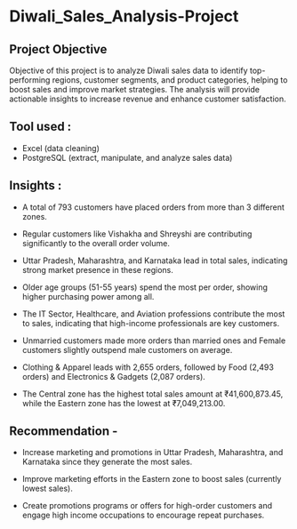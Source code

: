 
# Diwali_Sales_Analysis-Project


## Project Objective

Objective of this project is to analyze Diwali sales data to identify top-performing regions, customer segments, and product categories, helping to boost sales and improve market strategies. The analysis will provide actionable insights to increase revenue and enhance customer satisfaction.
## Tool used :
- Excel (data cleaning)
- PostgreSQL (extract, manipulate, and analyze sales data)
## Insights :

- A total of 793 customers have placed orders from more than 3 different zones.

- Regular customers like Vishakha and Shreyshi are contributing significantly to the overall order volume.

- Uttar Pradesh, Maharashtra, and Karnataka lead in total sales, indicating strong market presence in these regions.

- Older age groups (51-55 years) spend the most per order, showing higher purchasing power among all.

- The IT Sector, Healthcare, and Aviation professions contribute the most to sales, indicating that high-income professionals are key customers.

- Unmarried customers made more orders than married ones and Female customers slightly outspend male customers on average.

- Clothing & Apparel leads with 2,655 orders, followed by Food (2,493 orders) and Electronics & Gadgets (2,087 orders).

- The Central zone has the highest total sales amount at ₹41,600,873.45, while the Eastern zone has the lowest at ₹7,049,213.00.
## Recommendation - 

- Increase marketing and promotions in Uttar Pradesh, Maharashtra, and Karnataka since they generate the most sales.

- Improve marketing efforts in the Eastern zone to boost sales (currently lowest sales).

- Create promotions programs or offers for high-order customers and engage high income occupations to encourage repeat purchases.
